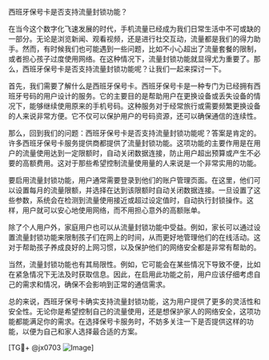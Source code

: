 西班牙保号卡是否支持流量封锁功能？

在当今这个数字化飞速发展的时代，手机流量已经成为我们日常生活中不可或缺的一部分。无论是浏览新闻、观看视频，还是进行社交互动，流量都是我们的得力助手。然而，有时候我们也可能遇到一些问题，比如不小心超出了流量套餐的限制，或者担心孩子过度使用网络。在这种情况下，流量封锁功能就显得尤为重要了。那么，西班牙保号卡是否支持流量封锁功能呢？让我们一起来探讨一下。

首先，我们需要了解什么是西班牙保号卡。西班牙保号卡是一种专门为已经拥有西班牙号码的用户设计的服务。它的主要目的是帮助用户在更换设备或丢失设备的情况下，能够继续使用原来的手机号码。这种服务对于经常旅行或需要频繁更换设备的人来说非常方便。它不仅可以保护用户的号码资源，还可以确保通信的连续性。

那么，回到我们的问题：西班牙保号卡是否支持流量封锁功能呢？答案是肯定的。许多西班牙保号卡服务提供商都提供了流量封锁功能。这项功能的主要作用是在用户的流量使用达到一定限额时，自动关闭数据连接，防止用户超出预算或产生不必要的高额费用。这对于那些希望控制流量使用量的人来说是一个非常实用的功能。

要启用流量封锁功能，用户通常需要登录到他们的账户管理页面。在这里，他们可以设置每月的流量限额，并选择在达到该限额时自动关闭数据连接。一旦设置了这些参数，系统会在检测到流量使用接近或超过设定值时，自动执行封锁操作。这样，用户就可以安心地使用网络，而不用担心意外的高额账单。

除了个人用户外，家庭用户也可以从流量封锁功能中受益。例如，家长可以通过设置流量封锁功能来限制孩子们在网上的时间，从而更好地管理他们的在线活动。这对于帮助孩子养成良好的上网习惯，以及保护他们的网络安全都是非常有帮助的。

当然，流量封锁功能也有其局限性。例如，它可能会在某些情况下导致不便，比如在紧急情况下无法及时获取信息。因此，在启用此功能之前，用户应该仔细考虑自己的需求和情况，确保不会影响到正常的通信需求。

总的来说，西班牙保号卡确实支持流量封锁功能，这为用户提供了更多的灵活性和安全性。无论你是希望控制自己的流量使用，还是想保护家人的网络安全，这项功能都能满足你的需求。在选择保号卡服务时，不妨多关注一下是否提供这样的功能，以便为自己和家人选择最合适的方案。

[TG💪+ @jx0703 ![Image](https://github.com/user-attachments/assets/dbca1d08-cadb-493c-b0ec-ad6f7a83f270)]
